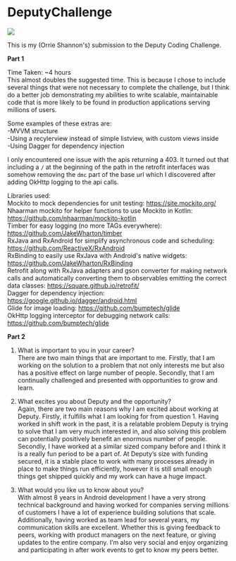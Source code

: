 # DeputyChallenge

![](https://imgur.com/3Mw25WU)

This is my (Orrie Shannon's) submission to the Deputy Coding Challenge.


<b>Part 1</b>


Time Taken: ~4 hours  
This almost doubles the suggested time. This is because I chose to include several things that were not necessary to complete the challenge, but I think do a better job demonstrating my abilities to write scalable, maintainable code that is more likely to be found in production applications serving millions of users. 
  
Some examples of these extras are:  
-MVVM structure  
-Using a recylerview instead of simple listview, with custom views inside  
-Using Dagger for dependency injection  


I only encountered one issue with the apis returning a 403. It turned out that including a `/` at the beginning of the path in the retrofit interfaces was somehow removing the `dmc` part of the base url which I discovered after adding OkHttp logging to the api calls. 

Libraries used:  
Mockito to mock dependencies for unit testing: https://site.mockito.org/  
Nhaarman mockito for helper functions to use Mockito in Kotlin: https://github.com/nhaarman/mockito-kotlin  
Timber for easy logging (no more TAGs everywhere): https://github.com/JakeWharton/timber  
RxJava and RxAndroid for simplify asynchronous code and scheduling: https://github.com/ReactiveX/RxAndroid  
RxBinding to easily use RxJava with Android's native widgets: https://github.com/JakeWharton/RxBinding  
Retrofit along with RxJava adapters and gson converter for making network calls and automatically converting them to observables emitting the correct data classes: https://square.github.io/retrofit/  
Dagger for dependency injection: https://google.github.io/dagger/android.html  
Glide for image loading: https://github.com/bumptech/glide  
OkHttp logging interceptor for debugging network calls: https://github.com/bumptech/glide  


<b>Part 2</b>

1. What is important to you in your career?  
There are two main things that are important to me. Firstly, that I am working on the solution to a problem that not only interests me but also has a positive effect on large number of people. Secondly, that I am continually challenged and presented with opportunities to grow and learn. 

2. What excites you about Deputy and the opportunity?  
Again, there are two main reasons why I am excited about working at Deputy. Firstly, it fulfills what I am looking for from question 1. Having worked in shift work in the past, it is a relatable problem Deputy is trying to solve that I am very much interested in, and also solving this problem can potentially positively benefit an enormous number of people. Secondly, I have worked at a similar sized company before and I think it is a really fun period to be a part of. At Deputy’s size with funding secured, it is a stable place to work with many processes already in place to make things run efficiently, however it is still small enough things get shipped quickly and my work can have a huge impact. 

3. What would you like us to know about you?  
With almost 8 years in Android development I have a very strong technical background and having worked for companies serving millions of customers I have a lot of experience building solutions that scale. Additionally, having worked as team lead for several years, my communication skills are excellent. Whether this is giving feedback to peers, working with product managers on the next feature, or giving updates to the entire company. I’m also very social and enjoy organizing and participating in after work events to get to know my peers better. 


